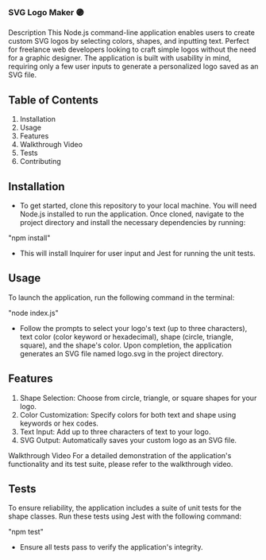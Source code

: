 ### SVG Logo Maker 🟣
Description
This Node.js command-line application enables users to create custom SVG logos by selecting colors, shapes, and inputting text. Perfect for freelance web developers looking to craft simple logos without the need for a graphic designer. The application is built with usability in mind, requiring only a few user inputs to generate a personalized logo saved as an SVG file.

## Table of Contents
1. Installation
2. Usage
3. Features
4. Walkthrough Video
5. Tests
6. Contributing

## Installation
- To get started, clone this repository to your local machine. You will need Node.js installed to run the application. Once cloned, navigate to the project directory and install the necessary dependencies by running:

"npm install"

- This will install Inquirer for user input and Jest for running the unit tests.

## Usage
To launch the application, run the following command in the terminal:

"node index.js"

- Follow the prompts to select your logo's text (up to three characters), text color (color keyword or hexadecimal), shape (circle, triangle, square), and the shape's color. Upon completion, the application generates an SVG file named logo.svg in the project directory.

## Features
1. Shape Selection: Choose from circle, triangle, or square shapes for your logo.
2. Color Customization: Specify colors for both text and shape using keywords or hex codes.
3. Text Input: Add up to three characters of text to your logo.
4. SVG Output: Automatically saves your custom logo as an SVG file.

Walkthrough Video
For a detailed demonstration of the application's functionality and its test suite, please refer to the walkthrough video.

## Tests
To ensure reliability, the application includes a suite of unit tests for the shape classes. Run these tests using Jest with the following command:

"npm test"
 - Ensure all tests pass to verify the application's integrity.